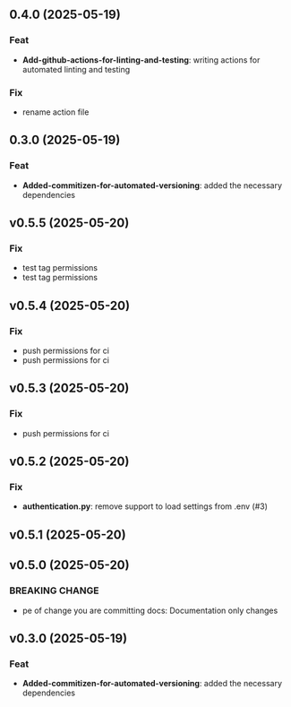 ## 0.4.0 (2025-05-19)

### Feat

- **Add-github-actions-for-linting-and-testing**: writing actions for automated linting and testing

### Fix

- rename action file

## 0.3.0 (2025-05-19)

### Feat

- **Added-commitizen-for-automated-versioning**: added the necessary dependencies

## v0.5.5 (2025-05-20)

### Fix

- test tag permissions
- test tag permissions

## v0.5.4 (2025-05-20)

### Fix

- push permissions for ci
- push permissions for ci

## v0.5.3 (2025-05-20)

### Fix

- push permissions for ci

## v0.5.2 (2025-05-20)

### Fix

- **authentication.py**: remove support to load settings from .env (#3)

## v0.5.1 (2025-05-20)

## v0.5.0 (2025-05-20)

### BREAKING CHANGE

- pe of change you are committing docs: Documentation only changes

## v0.3.0 (2025-05-19)

### Feat

- **Added-commitizen-for-automated-versioning**: added the necessary dependencies
